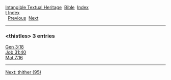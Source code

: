 [Intangible Textual Heritage](../../index)  [Bible](../index) 
[Index](index)   
[t Index](_t_)  
  [Previous](c11512)  [Next](c11514) 

------------------------------------------------------------------------

### &lt;thistles&gt; 3 entries

[Gen 3:18](../kjv/gen003.htm#018)  
[Job 31:40](../kjv/job031.htm#040)  
[Mat 7:16](../kjv/mat007.htm#016)  

------------------------------------------------------------------------

[Next: thither (95)](c11514)
